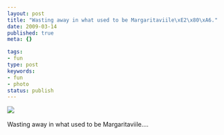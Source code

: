 ```yaml
---
layout: post
title: "Wasting away in what used to be Margaritaviile\xE2\x80\xA6."
date: 2009-03-14
published: true
meta: {}

tags:
- fun
type: post
keywords:
- fun
- photo
status: publish
---
```

![](http://media.eick.us/2011/06/4Lbi8pbnEl29deui5CUdSIeoo1_500.jpg)<br /><br />Wasting away in what used to be Margaritaviile&#8230;.
